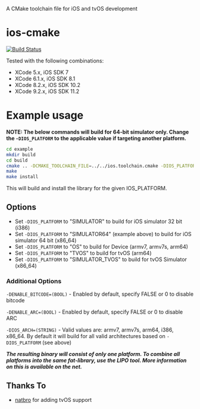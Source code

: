 A CMake toolchain file for iOS and tvOS development

ios-cmake
=========

[![Build Status](https://travis-ci.org/leetal/ios-cmake.svg?branch=master)](https://travis-ci.org/leetal/ios-cmake)

Tested with the following combinations:
* XCode 5.x, iOS SDK 7
* XCode 6.1.x, iOS SDK 8.1
* XCode 8.2.x, iOS SDK 10.2
* XCode 9.2.x, iOS SDK 11.2

# Example usage 
**NOTE: The below commands will build for 64-bit simulator only. Change the `-DIOS_PLATFORM` to the applicable value if targeting another platform.**

```bash
cd example
mkdir build
cd build
cmake .. -DCMAKE_TOOLCHAIN_FILE=../../ios.toolchain.cmake -DIOS_PLATFORM=SIMULATOR64
make
make install
```

This will build and install the library for the given IOS_PLATFORM.

## Options

* Set `-DIOS_PLATFORM` to "SIMULATOR" to build for iOS simulator 32 bit (i386)
* Set `-DIOS_PLATFORM` to "SIMULATOR64" (example above) to build for iOS simulator 64 bit (x86_64)
* Set `-DIOS_PLATFORM` to "OS" to build for Device (armv7, armv7s, arm64)
* Set `-DIOS_PLATFORM` to "TVOS" to build for tvOS (arm64)
* Set `-DIOS_PLATFORM` to "SIMULATOR_TVOS" to build for tvOS Simulator (x86_64)

### Additional Options
`-DENABLE_BITCODE=(BOOL)` - Enabled by default, specify FALSE or 0 to disable bitcode

`-DENABLE_ARC=(BOOL)` - Enabled by default, specify FALSE or 0 to disable ARC

`-DIOS_ARCH=(STRING)` - Valid values are: armv7, armv7s, arm64, i386, x86_64. By default it will build for all valid architectures based on `-DIOS_PLATFORM` (see above)

__*The resulting binary will consist of only one platform. To combine all platforms into the same fat-library, use the LIPO tool. More information on this is available on the net.*__

## Thanks To

* [natbro](https://github.com/natbro) for adding tvOS support
